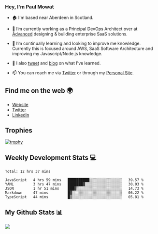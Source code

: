 ### Hey, I'm Paul Mowat

- 🏠 I'm based near Aberdeen in Scotland.
- 💼 I’m currently working as a Principal DevOps Architect over at [Advanced](https://www.oneadvanced.com/) designing & building enterprise SaaS solutions.
- 📖 I’m continually learning and looking to improve me knowledge. Currently this is focused around AWS, SaaS Software Architecture and improving my Javascript/Node.js knowledge.
- 📔 I also [tweet](https://twitter.com/paul_mowat) and [blog](https://www.paulmowat.co.uk/blog) on what I've learned.

- 📫 You can reach me via [Twitter](https://twitter.com/paul_mowat) or through my [Personal Site](https://www.paulmowat.co.uk).


## Find me on the web 🌍

- [Website](https://www.paulmowat.co.uk)
- [Twitter](https://twitter.com/paul_mowat)
- [LinkedIn](https://www.linkedin.com/in/paulmowat)

## Trophies

[![trophy](https://github-profile-trophy.vercel.app/?username=paulmowat)](https://github.com/ryo-ma/github-profile-trophy)

## Weekly Development Stats 💻

<!--START_SECTION:waka-->
```text
Total: 12 hrs 37 mins

JavaScript   4 hrs 59 mins   ██████████░░░░░░░░░░░░░░░   39.57 % 
YAML         3 hrs 47 mins   ███████▓░░░░░░░░░░░░░░░░░   30.03 % 
JSON         1 hr 51 mins    ███▓░░░░░░░░░░░░░░░░░░░░░   14.73 % 
Markdown     47 mins         █▓░░░░░░░░░░░░░░░░░░░░░░░   06.22 % 
TypeScript   44 mins         █▒░░░░░░░░░░░░░░░░░░░░░░░   05.81 % 
```
<!--END_SECTION:waka-->

## My Github Stats 📊

![](https://github-readme-stats.vercel.app/api?username=paulmowat&show_icons=true&count_private=true)
